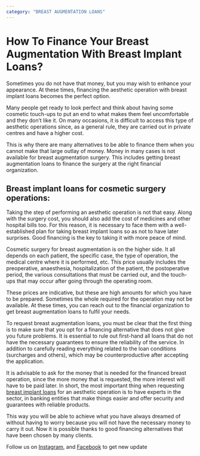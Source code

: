 ```yaml
---
category: "BREAST AUGMENTATION LOANS"
---
```


# How To Finance Your Breast Augmentation With Breast Implant Loans?

Sometimes you do not have that money, but you may wish to enhance your appearance. At these times, financing the aesthetic operation with breast implant loans becomes the perfect option.

Many people get ready to look perfect and think about having some cosmetic touch-ups to put an end to what makes them feel uncomfortable and they don’t like it. On many occasions, it is difficult to access this type of aesthetic operations since, as a general rule, they are carried out in private centres and have a higher cost.

This is why there are many alternatives to be able to finance them when you cannot make that large outlay of money. Money in many cases is not available for breast augmentation surgery. This includes getting breast augmentation loans to finance the surgery at the right financial organization.

## Breast implant loans for cosmetic surgery operations:

Taking the step of performing an aesthetic operation is not that easy. Along with the surgery cost, you should also add the cost of medicines and other hospital bills too. For this reason, it is necessary to face them with a well-established plan for taking breast implant loans so as not to have later surprises. Good financing is the key to taking it with more peace of mind.

Cosmetic surgery for breast augmentation is on the higher side. It all depends on each patient, the specific case, the type of operation, the medical centre where it is performed, etc. This price usually includes the preoperative, anaesthesia, hospitalization of the patient, the postoperative period, the various consultations that must be carried out, and the touch-ups that may occur after going through the operating room.

These prices are indicative, but these are high amounts for which you have to be prepared. Sometimes the whole required for the operation may not be available. At these times, you can reach out to the financial organization to get breast augmentation loans to fulfil your needs.

To request breast augmentation loans, you must be clear that the first thing is to make sure that you opt for a financing alternative that does not give you future problems. It is essential to rule out first-hand all loans that do not have the necessary guarantees to ensure the reliability of the service. In addition to carefully reading everything related to the loan conditions (surcharges and others), which may be counterproductive after accepting the application.

It is advisable to ask for the money that is needed for the financed breast operation, since the more money that is requested, the more interest will have to be paid later. In short, the most important thing when requesting [breast implant loans](https://tlc.com.au/) for an aesthetic operation is to have experts in the sector, in banking entities that make things easier and offer security and guarantees with reliable products.

This way you will be able to achieve what you have always dreamed of without having to worry because you will not have the necessary money to carry it out. Now it is possible thanks to good financing alternatives that have been chosen by many clients.

Follow us on [Instagram](https://www.instagram.com/tlc.social/), and [Facebook](https://www.facebook.com/totallifestylecredit/) to get new update
